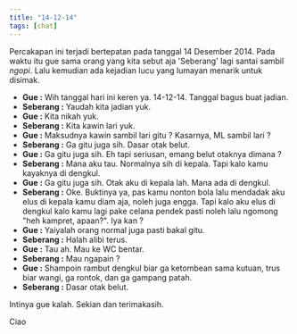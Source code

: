```yaml
---
title: "14-12-14"
tags: [chat]
---
```

Percakapan ini terjadi bertepatan pada tanggal 14 Desember 2014. Pada waktu itu gue sama orang yang kita sebut aja 'Seberang' lagi santai sambil *ngopi*. Lalu kemudian ada kejadian lucu yang lumayan menarik untuk disimak.

<!--more-->

* **Gue :** Wih tanggal hari ini keren ya. 14-12-14. Tanggal bagus buat jadian.
* **Seberang :** Yaudah kita jadian yuk.
* **Gue :** Kita nikah yuk.
* **Seberang :** Kita kawin lari yuk.
* **Gue :** Maksudnya kawin sambil lari gitu ? Kasarnya, ML sambil lari ?
* **Seberang :** Ga gitu juga sih. Dasar otak belut.
* **Gue :** Ga gitu juga sih. Eh tapi seriusan, emang belut otaknya dimana ?
* **Seberang :** Mana aku tau. Normalnya sih di kepala. Tapi kalo kamu kayaknya di dengkul.
* **Gue :** Ga gitu juga sih. Otak aku di kepala lah. Mana ada di dengkul.
* **Seberang :** Oke. Buktinya ya, pas kamu nonton bola lalu mendadak aku elus di kepala kamu diam aja, noleh juga engga. Tapi kalo aku elus di dengkul kalo kamu lagi pake celana pendek pasti noleh lalu ngomong "heh kampret, apaan?". Iya kan ?
* **Gue :** Yaiyalah orang normal juga pasti bakal gitu.
* **Seberang :** Halah alibi terus.
* **Gue :** Tau ah. Mau ke WC bentar.
* **Seberang :** Mau ngapain ?
* **Gue :** Shampoin rambut dengkul biar ga ketombean sama kutuan, trus biar wangi, ga rontok, dan ga gampang patah.
* **Seberang :** Dasar otak belut.

Intinya gue kalah. Sekian dan terimakasih.

Ciao
